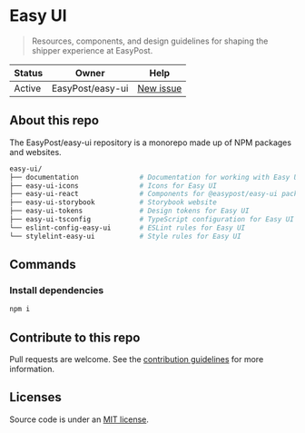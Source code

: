 # Easy UI

> Resources, components, and design guidelines for shaping the shipper experience at EasyPost.

| Status | Owner            | Help                                                        |
| ------ | ---------------- | ----------------------------------------------------------- |
| Active | EasyPost/easy-ui | [New issue](https://github.com/EasyPost/easy-ui/issues/new) |

## About this repo

The EasyPost/easy-ui repository is a monorepo made up of NPM packages and websites.

```sh
easy-ui/
├── documentation               # Documentation for working with Easy UI
├── easy-ui-icons               # Icons for Easy UI
├── easy-ui-react               # Components for @easypost/easy-ui package
├── easy-ui-storybook           # Storybook website
├── easy-ui-tokens              # Design tokens for Easy UI
├── easy-ui-tsconfig            # TypeScript configuration for Easy UI
└── eslint-config-easy-ui       # ESLint rules for Easy UI
└── stylelint-easy-ui           # Style rules for Easy UI
```

## Commands

### Install dependencies

```sh
npm i
```

## Contribute to this repo

Pull requests are welcome. See the [contribution guidelines](https://github.com/EasyPost/.github/blob/main/CONTRIBUTING.md) for more information.

## Licenses

Source code is under an [MIT license](https://github.com/EasyPost/.github/blob/main/LICENSE).

